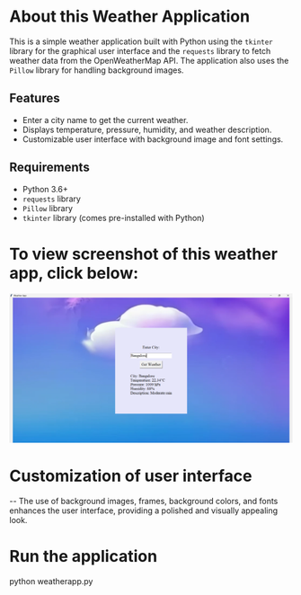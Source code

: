 # About this Weather Application

This is a simple weather application built with Python using the `tkinter` library for the graphical user interface and the `requests` library to fetch weather data from the OpenWeatherMap API. The application also uses the `Pillow` library for handling background images.

## Features

- Enter a city name to get the current weather.
- Displays temperature, pressure, humidity, and weather description.
- Customizable user interface with background image and font settings.

## Requirements

- Python 3.6+
- `requests` library
- `Pillow` library
- `tkinter` library (comes pre-installed with Python)

# To view screenshot of this weather app, click below:
![weatherAPP](Screenshot.png)

# Customization of user interface

-- The use of background images, frames, background colors, and fonts enhances the user interface, providing a polished and visually appealing look.

# Run the application
python weatherapp.py
